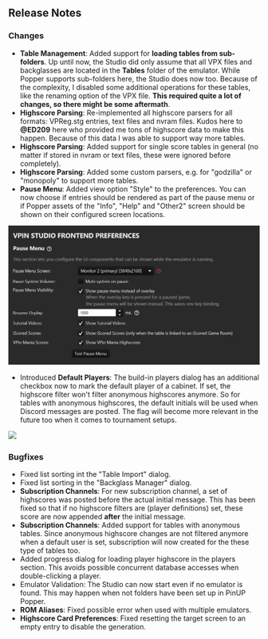 ## Release Notes

### Changes


- **Table Management**: Added support for **loading tables from sub-folders**. Up until now, the Studio did only assume that all VPX files and backglasses are located in the **Tables** folder of the emulator. While Popper supports sub-folders here, the Studio does now too. Because of the complexity, I disabled some additional operations for these tables, like the renaming option of the VPX file. **This required quite a lot of changes, so there might be some aftermath**.
- **Highscore Parsing**: Re-implemented all highscore parsers for all formats: VPReg.stg entries, text files and nvram files. Kudos here to **@ED209** here who provided me tons of highscore data to make this happen. Because of this data I was able to support way more tables.  
- **Highscore Parsing**: Added support for single score tables in general (no matter if stored in nvram or text files, these were ignored before completely).
- **Highscore Parsing**: Added some custom parsers, e.g. for "godzilla" or "monopoly" to support more tables.
- **Pause Menu**: Added view option "Style" to the preferences. You can now choose if entries should be rendered as part of the pause menu or if Popper assets of the "Info", "Help" and "Other2" screen should be shown on their configured screen locations. 

<img src="https://raw.githubusercontent.com/syd711/vpin-studio/main/documentation/preferences/pause-menu.png" width="600" />

- Introduced **Default Players**: The build-in players dialog has an additional checkbox now to mark the default player of a cabinet. If set, the highscore filter won't filter anonymous highscores anymore. So for tables with anonymous highscores, the default initials will be used when Discord messages are posted. The flag will become more relevant in the future too when it comes to tournament setups.

<img src="https://raw.githubusercontent.com/syd711/vpin-studio/main/documentation/players/add-player.png" width="600" />

### Bugfixes

- Fixed list sorting int the "Table Import" dialog.
- Fixed list sorting in the "Backglass Manager" dialog.
- **Subscription Channels**: For new subscription channel, a set of highscores was posted before the actual initial message. This has been fixed so that if no highscore filters are (player definitions) set, these score are now appended **after** the initial message.
- **Subscription Channels**: Added support for tables with anonymous tables. Since anonymous highscore changes are not filtered anymore when a default user is set, subscription will now created for the these type of tables too.
- Added progress dialog for loading player highscore in the players section. This avoids possible concurrent database accesses when double-clicking a player.
- Emulator Validation: The Studio can now start even if no emulator is found. This may happen when not folders have been set up in PinUP Popper.
- **ROM Aliases**: Fixed possible error when used with multiple emulators.
- **Highscore Card Preferences**: Fixed resetting the target screen to an empty entry to disable the generation.
